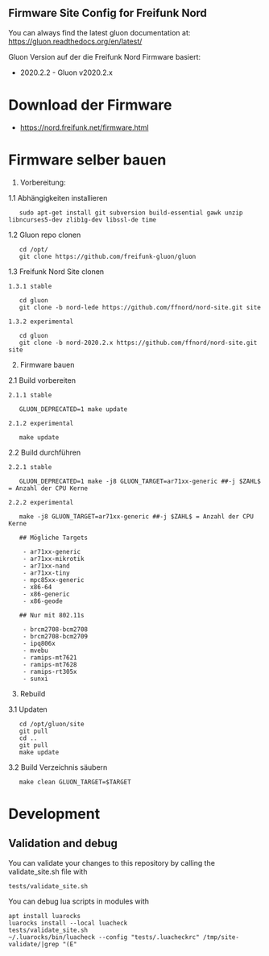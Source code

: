 Firmware Site Config for Freifunk Nord
--------------------------------------

You can always find
the latest gluon documentation at:
https://gluon.readthedocs.org/en/latest/

Gluon Version auf der die Freifunk Nord Firmware basiert:

* 2020.2.2 - Gluon v2020.2.x

# Download der Firmware

* https://nord.freifunk.net/firmware.html

# Firmware selber bauen

1. Vorbereitung:

  1.1 Abhängigkeiten installieren

       sudo apt-get install git subversion build-essential gawk unzip libncurses5-dev zlib1g-dev libssl-de time

  1.2 Gluon repo clonen

       cd /opt/
       git clone https://github.com/freifunk-gluon/gluon

  1.3 Freifunk Nord Site clonen

    1.3.1 stable

       cd gluon
       git clone -b nord-lede https://github.com/ffnord/nord-site.git site
       
    1.3.2 experimental
    
       cd gluon
       git clone -b nord-2020.2.x https://github.com/ffnord/nord-site.git site
       
2. Firmware bauen

  2.1 Build vorbereiten

    2.1.1 stable

       GLUON_DEPRECATED=1 make update
       
    2.1.2 experimental
    
       make update

  2.2 Build durchführen

    2.2.1 stable

       GLUON_DEPRECATED=1 make -j8 GLUON_TARGET=ar71xx-generic ##-j $ZAHL$ = Anzahl der CPU Kerne
       
    2.2.2 experimental
    
       make -j8 GLUON_TARGET=ar71xx-generic ##-j $ZAHL$ = Anzahl der CPU Kerne

       ## Mögliche Targets

        - ar71xx-generic
        - ar71xx-mikrotik
        - ar71xx-nand
        - ar71xx-tiny
        - mpc85xx-generic
        - x86-64
        - x86-generic
        - x86-geode
       
       ## Nur mit 802.11s
       
        - brcm2708-bcm2708
        - brcm2708-bcm2709
        - ipq806x
        - mvebu
        - ramips-mt7621
        - ramips-mt7628
        - ramips-rt305x
        - sunxi

3. Rebuild

  3.1 Updaten

       cd /opt/gluon/site
       git pull
       cd ..
       git pull
       make update

  3.2 Build Verzeichnis säubern

       make clean GLUON_TARGET=$TARGET

# Development

## Validation and debug

You can validate your changes to this repository by calling the validate_site.sh file with

    tests/validate_site.sh

You can debug lua scripts in modules with 

    apt install luarocks
    luarocks install --local luacheck
    tests/validate_site.sh
    ~/.luarocks/bin/luacheck --config "tests/.luacheckrc" /tmp/site-validate/|grep "(E"
